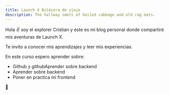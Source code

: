 ```yaml
---
title: Launch X Bitácora de viaje
description: The hallway smelt of boiled cabbage and old rag mats.
---
```


Hola ✌️  soy el explorer Cristian y este es mi blog personal donde compartiré mis aventuras de Launch X.

Te invito a conocer mis aprendizajes y leer mis experiencias.


En este curso espero aprender sobre:

- Github y githubAprender sobre backend
- Aprender sobre backend
- Poner en practica mi frontend

🚀
